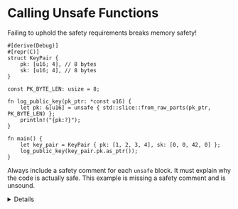 # Calling Unsafe Functions

Failing to uphold the safety requirements breaks memory safety!

```rust,editable
#[derive(Debug)]
#[repr(C)]
struct KeyPair {
    pk: [u16; 4], // 8 bytes
    sk: [u16; 4], // 8 bytes
}

const PK_BYTE_LEN: usize = 8;

fn log_public_key(pk_ptr: *const u16) {
    let pk: &[u16] = unsafe { std::slice::from_raw_parts(pk_ptr, PK_BYTE_LEN) };
    println!("{pk:?}");
}

fn main() {
    let key_pair = KeyPair { pk: [1, 2, 3, 4], sk: [0, 0, 42, 0] };
    log_public_key(key_pair.pk.as_ptr());
}
```

Always include a safety comment for each `unsafe` block. It must explain why the
code is actually safe. This example is missing a safety comment and is unsound.

<details>

Key points:

- The second argument to `slice::from_raw_parts` is the number of _elements_,
  not bytes! This example demonstrates unexpected behavior by reading past the
  end of one array and into another.
- This is not actually undefined behaviour, as `KeyPair` has a defined
  representation (due to `repr(C)`) and no padding, so the contents of the
  second array is also valid to read through the same pointer.
- `log_public_key` should be unsafe, because `pk_ptr` must meet certain
  prerequisites to avoid undefined behaviour. A safe function which can cause
  undefined behaviour is said to be `unsound`. What should its safety
  documentation say?
- The standard library contains many low-level unsafe functions. Prefer the safe
  alternatives when possible!
- If you use an unsafe function as an optimization, make sure to add a benchmark
  to demonstrate the gain.

</details>
